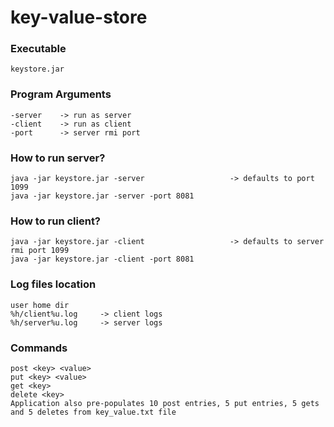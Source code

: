 # key-value-store

### Executable

```
keystore.jar
```

### Program Arguments

```
-server    -> run as server
-client    -> run as client
-port      -> server rmi port   
```

### How to run server?

```
java -jar keystore.jar -server                   -> defaults to port 1099
java -jar keystore.jar -server -port 8081
```

### How to run client?

```
java -jar keystore.jar -client                   -> defaults to server rmi port 1099
java -jar keystore.jar -client -port 8081
```

### Log files location

```
user home dir
%h/client%u.log     -> client logs
%h/server%u.log     -> server logs
```

### Commands

```
post <key> <value>
put <key> <value>
get <key>
delete <key>
Application also pre-populates 10 post entries, 5 put entries, 5 gets and 5 deletes from key_value.txt file
```